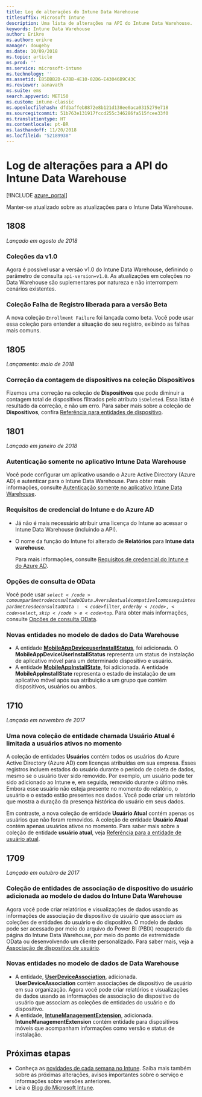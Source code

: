 ```yaml
---
title: Log de alterações do Intune Data Warehouse
titlesuffix: Microsoft Intune
description: Uma lista de alterações na API do Intune Data Warehouse.
keywords: Intune Data Warehouse
author: Erikre
ms.author: erikre
manager: dougeby
ms.date: 10/09/2018
ms.topic: article
ms.prod: ''
ms.service: microsoft-intune
ms.technology: ''
ms.assetid: E85DBB2D-67BB-4E10-82D6-E43046B9C43C
ms.reviewer: aanavath
ms.suite: ems
search.appverid: MET150
ms.custom: intune-classic
ms.openlocfilehash: dfdbaffeb8872e8b121d138ee0aca0315279e718
ms.sourcegitcommit: 51b763e131917fccd255c346286fa515fcee33f0
ms.translationtype: HT
ms.contentlocale: pt-BR
ms.lasthandoff: 11/20/2018
ms.locfileid: "52189938"
---
```

# <a name="change-log-for-the-intune-data-warehouse-api"></a>Log de alterações para a API do Intune Data Warehouse

[!INCLUDE [azure_portal](./includes/azure_portal.md)]

Manter-se atualizado sobre as atualizações para o Intune Data Warehouse.

## <a name="1808"></a>1808
_Lançado em agosto de 2018_

### <a name="v10-collections"></a>Coleções da v1.0  

Agora é possível usar a versão v1.0 do Intune Data Warehouse, definindo o parâmetro de consulta `api-version=v1.0`. As atualizações em coleções no Data Warehouse são suplementares por natureza e não interrompem cenários existentes.

### <a name="enrollment-failure-collection-released-to-beta"></a>Coleção Falha de Registro liberada para a versão Beta

A nova coleção `Enrollment Failure` foi lançada como beta. Você pode usar essa coleção para entender a situação do seu registro, exibindo as falhas mais comuns. 


## <a name="1805"></a>1805
_Lançamento: maio de 2018_

### <a name="correction-to-device-count-in-devices-collection"></a>Correção da contagem de dispositivos na coleção **Dispositivos** 

Fizemos uma correção na coleção de **Dispositivos** que pode diminuir a contagem total de dispositivos filtrados pelo atributo `isDeleted`. Essa lista é resultado da correção, e não um erro. Para saber mais sobre a coleção de **Dispositivos**, confira [Referência para entidades de dispositivo](reports-ref-devices.md). 


## <a name="1801"></a>1801
_Lançado em janeiro de 2018_

### <a name="intune-data-warehouse-application-only-authentication----1867540---"></a>Autenticação somente no aplicativo Intune Data Warehouse <!-- 1867540 -->

Você pode configurar um aplicativo usando o Azure Active Directory (Azure AD) e autenticar para o Intune Data Warehouse. Para obter mais informações, consulte [Autenticação somente no aplicativo Intune Data Warehouse](data-warehouse-app-only-auth.md).

### <a name="azure-ad-and-intune-credential-requirements----2077525---"></a>Requisitos de credencial do Intune e do Azure AD <!-- 2077525 -->

- Já não é mais necessário atribuir uma licença do Intune ao acessar o Intune Data Warehouse (incluindo a API).
- O nome da função do Intune foi alterado de **Relatórios** para **Intune data warehouse**. 

    Para mais informações, consulte [Requisitos de credencial do Intune e do Azure AD](reports-api-url.md#azure-ad-and-intune-credential-requirements).

### <a name="odata-query-options----2077711---"></a>Opções de consulta de OData <!-- 2077711 -->

Você pode usar <code>$select</code> como um parâmetro de consulta do OData. A versão atual é compatível com os seguintes parâmetros de consulta OData: <code>$filter</code>, <code>$orderby</code>, <code>$select</code>, <code>$skip</code> e <code>$top</code>. Para obter mais informações, consulte [Opções de consulta OData](reports-api-url.md#odata-query-options).

### <a name="new-entities-in-the-in-data-warehouse-data-model----2077804---"></a>Novas entidades no modelo de dados do Data Warehouse <!-- 2077804 -->

 - A entidade [**MobileAppDeviceuserInstallStatus**](reports-ref-application.md#mobileappdeviceuserinstallstatus), foi adicionada. O **MobileAppDeviceUserInstallStatus** representa um status de instalação de aplicativo móvel para um determinado dispositivo e usuário.
 - A entidade [**MobileAppInstallState**](reports-ref-application.md#mobileappinstallstate), foi adicionada. A entidade **MobileAppInstallState** representa o estado de instalação de um aplicativo móvel após sua atribuição a um grupo que contém dispositivos, usuários ou ambos. 

## <a name="1710"></a>1710
_Lançado em novembro de 2017_

### <a name="a-new-entity-collection-named-current-user-is-limited-to-currently-active-user-data----1544273---"></a>Uma nova coleção de entidade chamada Usuário Atual é limitada a usuários ativos no momento <!-- 1544273 -->

A coleção de entidades **Usuários** contém todos os usuários do Azure Active Directory (Azure AD) com licenças atribuídas em sua empresa. Esses registros incluem estados do usuário durante o período de coleta de dados, mesmo se o usuário tiver sido removido. Por exemplo, um usuário pode ter sido adicionado ao Intune e, em seguida, removido durante o último mês. Embora esse usuário não esteja presente no momento do relatório, o usuário e o estado estão presentes nos dados. Você pode criar um relatório que mostra a duração da presença histórica do usuário em seus dados.

Em contraste, a nova coleção de entidade **Usuário Atual** contém apenas os usuários que não foram removidos. A coleção de entidade **Usuário Atual** contém apenas usuários ativos no momento. Para saber mais sobre a coleção de entidade **usuário atual**, veja [Referência para a entidade de usuário atual](reports-ref-current-user.md).

## <a name="1709"></a>1709
_Lançado em outubro de 2017_

### <a name="user-device-association-entity-collection-added-to-intune-data-warehouse-data-model----1187917---"></a>Coleção de entidades de associação de dispositivo do usuário adicionada ao modelo de dados do Intune Data Warehouse <!-- 1187917 -->

Agora você pode criar relatórios e visualizações de dados usando as informações de associação de dispositivo de usuário que associam as coleções de entidades do usuário e do dispositivo. O modelo de dados pode ser acessado por meio do arquivo do Power BI (PBIX) recuperado da página do Intune Data Warehouse, por meio do ponto de extremidade OData ou desenvolvendo um cliente personalizado. Para saber mais, veja a [Associação de dispositivo de usuário](reports-ref-user-device.md).

### <a name="new-entities-in-the-in-data-warehouse-data-model----1479526--------"></a>Novas entidades no modelo de dados de Data Warehouse <!-- 1479526 --><!-- -->

 - A entidade, [**UserDeviceAssociation**](reports-ref-user-device.md), adicionada. **UserDeviceAssociation** contém associações de dispositivo de usuário em sua organização. Agora você pode criar relatórios e visualizações de dados usando as informações de associação de dispositivo de usuário que associam as coleções de entidades do usuário e do dispositivo.  
 - A entidade, [**IntuneManagementExtension**](reports-ref-intunemanagementextension.md), adicionada. **IntuneManagementExtension** contém entidade para dispositivos móveis que acompanham informações como versão e status de instalação.

## <a name="next-steps"></a>Próximas etapas
 - Conheça as [novidades de cada semana no Intune](whats-new.md). Saiba mais também sobre as próximas alterações, avisos importantes sobre o serviço e informações sobre versões anteriores.
 - Leia o [Blog do Microsoft Intune](http://go.microsoft.com/fwlink/?LinkID=273882).
